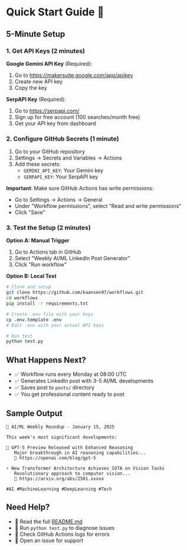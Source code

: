 # Quick Start Guide 🚀

## 5-Minute Setup

### 1. Get API Keys (2 minutes)

**Google Gemini API Key** (Required):
1. Go to https://makersuite.google.com/app/apikey
2. Create new API key
3. Copy the key

**SerpAPI Key** (Required):
1. Go to https://serpapi.com/
2. Sign up for free account (100 searches/month free)
3. Get your API key from dashboard

### 2. Configure GitHub Secrets (1 minute)

1. Go to your GitHub repository
2. Settings → Secrets and Variables → Actions
3. Add these secrets:
   - `GEMINI_API_KEY`: Your Gemini key
   - `SERPAPI_KEY`: Your SerpAPI key

**Important**: Make sure GitHub Actions has write permissions:
- Go to Settings → Actions → General
- Under "Workflow permissions", select "Read and write permissions"
- Click "Save"

### 3. Test the Setup (2 minutes)

**Option A: Manual Trigger**
1. Go to Actions tab in GitHub
2. Select "Weekly AI/ML LinkedIn Post Generator"
3. Click "Run workflow"

**Option B: Local Test**
```bash
# Clone and setup
git clone https://github.com/kaansen97/workflows.git
cd workflows
pip install -r requirements.txt

# Create .env file with your keys
cp .env.template .env
# Edit .env with your actual API keys

# Run test
python test.py
```

## What Happens Next?

- ✅ Workflow runs every Monday at 08:00 UTC
- ✅ Generates LinkedIn post with 3-5 AI/ML developments
- ✅ Saves post to `posts/` directory
- ✅ You get professional content ready to post

## Sample Output

```
🚀 AI/ML Weekly Roundup - January 15, 2025

This week's most significant developments:

🧠 GPT-5 Preview Released with Enhanced Reasoning
   Major breakthrough in AI reasoning capabilities...
   🔗 https://openai.com/blog/gpt-5

⚡ New Transformer Architecture Achieves SOTA on Vision Tasks
   Revolutionary approach to computer vision...
   🔗 https://arxiv.org/abs/2501.xxxxx

#AI #MachineLearning #DeepLearning #Tech
```

## Need Help?

- 📖 Read the full [README.md](README.md)
- 🧪 Run `python test.py` to diagnose issues
- 🐛 Check GitHub Actions logs for errors
- 💬 Open an issue for support